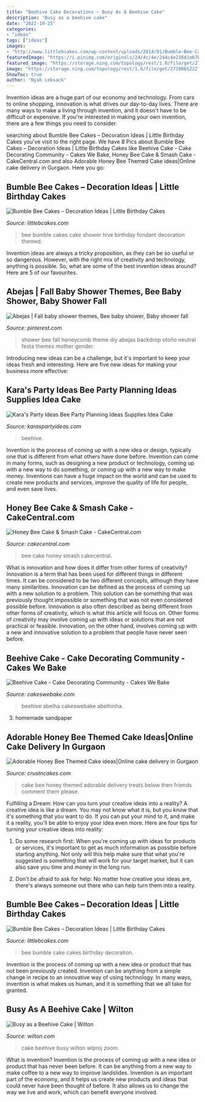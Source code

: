 ```yaml
---
title: "Beehive Cake Decorations ~ Busy As A Beehive Cake"
description: "Busy as a beehive cake"
date: "2022-10-25"
categories:
- "ideas"
tags: ["ideas"]
images:
- "http://www.littlebcakes.com/wp-content/uploads/2014/01/Bumble-Bee-Cakes-Images.jpg"
featuredImage: "https://i.pinimg.com/originals/24/4c/4e/244c4e216d1e67b66c1f7e6187367209.jpg"
featured_image: "https://storage.ning.com/topology/rest/1.0/file/get/2729065222?profile=RESIZE_710x&amp;height=600"
image: "https://storage.ning.com/topology/rest/1.0/file/get/2729065222?profile=RESIZE_710x&amp;height=600"
ShowToc: true
author: "Nyah Lebsack"
---
```



Invention ideas are a huge part of our economy and technology. From cars to online shopping, innovation is what drives our day-to-day lives. There are many ways to make a living through invention, and it doesn't have to be difficult or expensive. If you're interested in making your own invention, there are a few things you need to consider.

	

		
searching about Bumble Bee Cakes – Decoration Ideas | Little Birthday Cakes you've visit to the right page. We have 8 Pics about Bumble Bee Cakes – Decoration Ideas | Little Birthday Cakes like Beehive Cake - Cake Decorating Community - Cakes We Bake, Honey Bee Cake &amp; Smash Cake - CakeCentral.com and also Adorable Honey Bee Themed Cake ideas|Online cake delivery in Gurgaon. Here you go:
		
    
## Bumble Bee Cakes – Decoration Ideas | Little Birthday Cakes

<img loading=lazy src="http://www.littlebcakes.com/wp-content/uploads/2014/01/Bumble-Bee-Cakes-Images.jpg" onerror="this.onerror=null;this.src='https://tse2.mm.bing.net/th?id=OIP.8BruyOmcTZzGNUzRVFKojAHaLH&amp;pid=15.1';" alt="Bumble Bee Cakes – Decoration Ideas | Little Birthday Cakes">

_Source: littlebcakes.com_

>bee bumble cakes cake shower hive birthday fondant decoration themed. 

	

Invention ideas are always a tricky proposition, as they can be so useful or so dangerous. However, with the right mix of creativity and technology, anything is possible. So, what are some of the best invention ideas around? Here are 5 of our favourites.

    
## Abejas | Fall Baby Shower Themes, Bee Baby Shower, Baby Shower Fall

<img loading=lazy src="https://i.pinimg.com/originals/24/4c/4e/244c4e216d1e67b66c1f7e6187367209.jpg" onerror="this.onerror=null;this.src='https://tse2.mm.bing.net/th?id=OIP.SgTgmm9khocRBNdd1aWqDAHaKg&amp;pid=15.1';" alt="Abejas | Fall baby shower themes, Bee baby shower, Baby shower fall">

_Source: pinterest.com_

>shower bee fall honeycomb theme diy abejas backdrop otoño neutral festa themes mother gender. 

	

Introducing new ideas can be a challenge, but it's important to keep your ideas fresh and interesting. Here are five new ideas for making your business more effective:

    
## Kara&#039;s Party Ideas Bee Party Planning Ideas Supplies Idea Cake

<img loading=lazy src="https://karaspartyideas.com/wp-content/uploads/2013/10/bee-2-624x936.jpg" onerror="this.onerror=null;this.src='https://tse4.mm.bing.net/th?id=OIP.3Dcc7sYiq02pMejmjFNTvQHaLH&amp;pid=15.1';" alt="Kara&#039;s Party Ideas Bee Party Planning Ideas Supplies Idea Cake">

_Source: karaspartyideas.com_

>beehive. 

	

Invention is the process of coming up with a new idea or design, typically one that is different from what others have done before. Invention can come in many forms, such as designing a new product or technology, coming up with a new way to do something, or coming up with a new way to make money. Inventions can have a huge impact on the world and can be used to create new products and services, improve the quality of life for people, and even save lives.

    
## Honey Bee Cake &amp; Smash Cake - CakeCentral.com

<img loading=lazy src="https://cdn001.cakecentral.com/gallery/2016/09/900_honey-bee-cake-smash-cake-955734ujhkx.jpeg" onerror="this.onerror=null;this.src='https://tse3.mm.bing.net/th?id=OIP.IF9BFMJaiW0JnjUUVmewKgHaJ4&amp;pid=15.1';" alt="Honey Bee Cake &amp; Smash Cake - CakeCentral.com">

_Source: cakecentral.com_

>bee cake honey smash cakecentral. 

	

What is innovation and how does it differ from other forms of creativity?
Innovation is a term that has been used for different things in different times. It can be considered to be two different concepts, although they have many similarities. Innovation can be defined as the process of coming up with a new solution to a problem. This solution can be something that was previously thought impossible or something that was not even considered possible before. Innovation is also often described as being different from other forms of creativity, which is what this article will focus on. Other forms of creativity may involve coming up with ideas or solutions that are not practical or feasible. Innovation, on the other hand, involves coming up with a new and innovative solution to a problem that people have never seen before.

    
## Beehive Cake - Cake Decorating Community - Cakes We Bake

<img loading=lazy src="https://storage.ning.com/topology/rest/1.0/file/get/2729065222?profile=RESIZE_710x&amp;height=600" onerror="this.onerror=null;this.src='https://tse1.mm.bing.net/th?id=OIP.Lku63ggjKRf9mhRHA8lgRgHaJ4&amp;pid=15.1';" alt="Beehive Cake - Cake Decorating Community - Cakes We Bake">

_Source: cakeswebake.com_

>beehive abelha cakeswebake abelhinha. 

	

3. homemade sandpaper

    
## Adorable Honey Bee Themed Cake Ideas|Online Cake Delivery In Gurgaon

<img loading=lazy src="http://www.crustncakes.com/blog/wp-content/uploads/2017/05/e650093a8e06a69486551aa9806fad85.jpg" onerror="this.onerror=null;this.src='https://tse3.mm.bing.net/th?id=OIP.OxiS-1MoXYK9y31sE2AN8gHaL9&amp;pid=15.1';" alt="Adorable Honey Bee Themed Cake ideas|Online cake delivery in Gurgaon">

_Source: crustncakes.com_

>cake bee honey themed adorable delivery treats below then friends comment them please. 

	

Fulfilling a Dream: How can you turn your creative ideas into a reality?
A creative idea is like a dream. You may not know what it is, but you know that it's something that you want to do. If you can put your mind to it, and make it a reality, you'll be able to enjoy your idea even more. Here are four tips for turning your creative ideas into reality:
1. Do some research first: When you're coming up with ideas for products or services, it's important to get as much information as possible before starting anything. Not only will this help make sure that what you're suggested is something that will work for your target market, but it can also save you time and money in the long run.

2. Don't be afraid to ask for help: No matter how creative your ideas are, there's always someone out there who can help turn them into a reality.

    
## Bumble Bee Cakes – Decoration Ideas | Little Birthday Cakes

<img loading=lazy src="http://www.littlebcakes.com/wp-content/uploads/2014/01/Bumble-Bee-Cake-764x1024.jpg" onerror="this.onerror=null;this.src='https://tse1.mm.bing.net/th?id=OIP.-OW96QyxNzMAYmaofbbSUQHaJ7&amp;pid=15.1';" alt="Bumble Bee Cakes – Decoration Ideas | Little Birthday Cakes">

_Source: littlebcakes.com_

>bee bumble cake cakes birthday decoration. 

	

Invention is the process of coming up with a new idea or product that has not been previously created. Invention can be anything from a simple change in recipe to an innovative way of using technology. In many ways, invention is what makes us human, and it is something that we all take for granted.

    
## Busy As A Beehive Cake | Wilton

<img loading=lazy src="https://www.wilton.com/dw/image/v2/AAWA_PRD/on/demandware.static/-/Sites-wilton-project-master/default/dw1f35b584/images/project/WLPROJ-9081/WoCaBFe_42352.jpg?sw=800&amp;sh=800" onerror="this.onerror=null;this.src='https://tse2.mm.bing.net/th?id=OIP.EG4Iwiy8q_qXWYaUgPkWqgHaHa&amp;pid=15.1';" alt="Busy as a Beehive Cake | Wilton">

_Source: wilton.com_

>cake beehive busy wilton wlproj zoom. 

	

What is invention?
Invention is the process of coming up with a new idea or product that has never been before. It can be anything from a new way to make coffee to a new way to improve landslides. 
Invention is an important part of the economy, and it helps us create new products and ideas that could never have been thought of before. It also allows us to change the way we live and work, which can benefit everyone involved.


